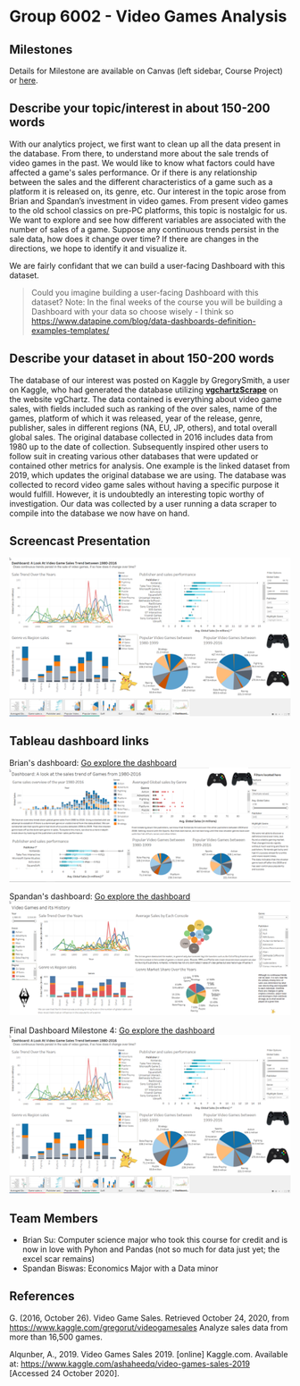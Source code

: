 # Group 6002 - Video Games Analysis

## Milestones

Details for Milestone are available on Canvas (left sidebar, Course Project) or [here](https://firas.moosvi.com/courses/data301/project/milestone01.html).

## Describe your topic/interest in about 150-200 words

With our analytics project, we first want to clean up all the data present in the database. From there, to understand more about the sale trends of video games in the past. We would like to know what factors could have affected a game's sales performance. Or if there is any relationship between the sales and the different characteristics of a game such as a platform it is released on, its genre, etc. Our interest in the topic arose from Brian and Spandan’s investment in video games. From present video games to the old school classics on pre-PC platforms, this topic is nostalgic for us. We want to explore and see how different variables are associated with the number of sales of a game. Suppose any continuous trends persist in the sale data, how does it change over time? If there are changes in the directions, we hope to identify it and visualize it.

We are fairly confidant that we can build a user-facing Dashboard with this dataset.

> Could you imagine building a user-facing Dashboard with this dataset?
      Note: In the final weeks of the course you will be building a Dashboard with your data so choose wisely
      - I think so
      https://www.datapine.com/blog/data-dashboards-definition-examples-templates/
>

## Describe your dataset in about 150-200 words

The database of our interest was posted on Kaggle by GregorySmith, a user on Kaggle, who had generated the database utilizing **[vgchartzScrape](https://github.com/GregorUT/vgchartzScrape)** on the website vgChartz. The data contained is everything about video game sales, with fields included such as ranking of the over sales, name of the games, platform of which it was released, year of the release, genre, publisher, sales in different regions (NA, EU, JP, others), and total overall global sales. The original database collected in 2016 includes data from 1980 up to the date of collection. Subsequently inspired other users to follow suit in creating various other databases that were updated or contained other metrics for analysis. One example is the linked dataset from 2019, which updates the original database we are using. The database was collected to record video game sales without having a specific purpose it would fulfill. However, it is undoubtedly an interesting topic worthy of investigation. Our data was collected by a user running a data scraper to compile into the database we now have on hand.

## Screencast Presentation
[![Screencast presentation of group 6002](/images/Milestone4_Dashboard.png)](https://drive.google.com/file/d/1Mdx-nxxaSl0KBAjhCSMzRXt8UQkwuhL-/view?usp=sharing "Video Title")

## Tableau dashboard links
Brian's dashboard: [Go explore the dashboard](https://dub01.online.tableau.com/#/site/data301dashboards/workbooks/521541?:origin=card_share_link)
![Brian's dashboard screenshot](/images/Brian_Dashboard.png)  


Spandan's dashboard: [Go explore the dashboard](https://dub01.online.tableau.com/t/data301dashboards/views/spandan_dashboard_videogames/VideoGamesanditsHistory?:showAppBanner=false&:display_count=n&:showVizHome=n&:origin=viz_share_link)
![Spandan's dashboard](/images/Spandan_Dashboard.png)

Final Dashboard Milestone 4: [Go explore the dashboard](https://dub01.online.tableau.com/#/site/data301dashboards/workbooks/525253?:origin=card_share_link)
![Combined Dashboard screenshot](/images/Milestone4_Dashboard.png)

## Team Members

- Brian Su: Computer science major who took this course for credit and is now in love with Pyhon and Pandas (not so much for data just yet; the excel scar remains)
- Spandan Biswas: Economics Major with a Data minor

## References

G. (2016, October 26). Video Game Sales. Retrieved October 24, 2020, from https://www.kaggle.com/gregorut/videogamesales Analyze sales data from more than 16,500 games.  

Alqunber, A., 2019. Video Games Sales 2019. [online] Kaggle.com. Available at: <https://www.kaggle.com/ashaheedq/video-games-sales-2019> [Accessed 24 October 2020].
